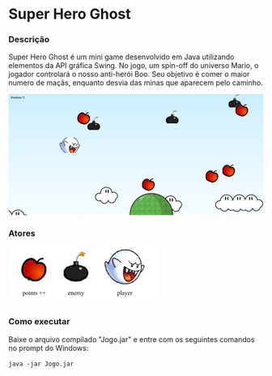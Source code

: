 # Super Hero Ghost

### Descrição
Super Hero Ghost é um mini game desenvolvido em Java utilizando elementos da API gráfica Swing. No jogo, um spin-off do universo Mario, o jogador controlará o nosso anti-herói Boo. Seu objetivo é comer o maior numero de maçãs, enquanto desvia das minas que aparecem pelo caminho.

![screenshot](https://github.com/ormaza/ormaza.github.io/blob/master/Super%20Hero%20Ghost/screenshot.png)

### Atores

![screenshot](https://github.com/ormaza/ormaza.github.io/blob/master/Super%20Hero%20Ghost/atores.png)

### Como executar
Baixe o arquivo compilado "Jogo.jar" e entre com os seguintes comandos no prompt do Windows:

    java -jar Jogo.jar
